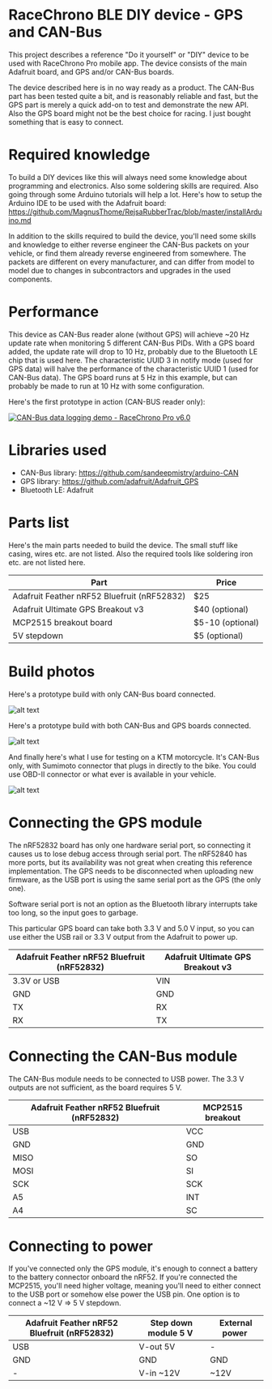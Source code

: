 # RaceChrono BLE DIY device - GPS and CAN-Bus

This project describes a reference "Do it yourself" or "DIY" device to be used with RaceChrono Pro mobile app. The device consists of the main Adafruit board, and GPS and/or CAN-Bus boards.

The device described here is in no way ready as a product. The CAN-Bus part has been tested quite a bit, and is reasonably reliable and fast, but the GPS part is merely a quick add-on to test and demonstrate the new API. Also the GPS board might not be the best choice for racing. I just bought something that is easy to connect.

# Required knowledge

To build a DIY devices like this will always need some knowledge about programming and electronics. Also some soldering skills are required. Also going through some Arduino tutorials will help a lot. Here's how to setup the Arduino IDE to be used with the Adafruit board: https://github.com/MagnusThome/RejsaRubberTrac/blob/master/installArduino.md

In addition to the skills required to build the device, you'll need some skills and knowledge to either reverse engineer the CAN-Bus packets on your vehicle, or find them already reverse engineered from somewhere. The packets are different on every manufacturer, and can differ from model to model due to changes in subcontractors and upgrades in the used components.

# Performance

This device as CAN-Bus reader alone (without GPS) will achieve ~20 Hz update rate when monitoring 5 different CAN-Bus PIDs. With a GPS board added, the update rate will drop to 10 Hz, probably due to the Bluetooth LE chip that is used here. The characteristic UUID 3 in notify mode (used for GPS data) will halve the performance of the characteristic UUID 1 (used for CAN-Bus data). The GPS board runs at 5 Hz in this example, but can probably be made to run at 10 Hz with some configuration.

Here's the first prototype in action (CAN-BUS reader only):

[![CAN-Bus data logging demo - RaceChrono Pro v6.0](http://img.youtube.com/vi/EplCcIsqzvg/0.jpg)](http://www.youtube.com/watch?v=EplCcIsqzvg "CAN-Bus data logging demo - RaceChrono Pro v6.0")

# Libraries used
* CAN-Bus library: https://github.com/sandeepmistry/arduino-CAN
* GPS library: https://github.com/adafruit/Adafruit_GPS
* Bluetooth LE: Adafruit

# Parts list

Here's the main parts needed to build the device. The small stuff like casing, wires etc. are not listed. Also the required tools like soldering iron etc. are not listed here.

Part | Price
----- | --------
Adafruit Feather nRF52 Bluefruit (nRF52832) | $25
Adafruit Ultimate GPS Breakout v3 | $40 (optional)
MCP2515 breakout board | $5-10 (optional)
5V stepdown | $5 (optional)

# Build photos

Here's a prototype build with only CAN-Bus board connected.

![alt text](../../../blob/master/photos/proto-can-bus.jpg?raw=true)

Here's a prototype build with both CAN-Bus and GPS boards connected.

![alt text](../../../blob/master/photos/proto-can-bus-gps.jpg?raw=true)

And finally here's what I use for testing on a KTM motorcycle. It's CAN-Bus only, with Sumimoto connector that plugs in directly to the bike. You could use OBD-II connector or what ever is available in your vehicle.

![alt text](../../../blob/master/photos/built-can-bus.jpg?raw=true)

# Connecting the GPS module

The nRF52832 board has only one hardware serial port, so connecting it causes us to lose debug access through serial port. The nRF52840 has more ports, but its availability was not great when creating this reference implementation. The GPS needs to be disconnected when uploading new firmware, as the USB port is using the same serial port as the GPS (the only one).

Software serial port is not an option as the Bluetooth library interrupts take too long, so the input goes to garbage. 

This particular GPS board can take both 3.3 V and 5.0 V input, so you can use either the USB rail or 3.3 V output from the Adafruit to power up.

| Adafruit Feather nRF52 Bluefruit (nRF52832) | Adafruit Ultimate GPS Breakout v3
| --------------------------------------------------- | ---------------------------------------
| 3.3V or USB | VIN
| GND | GND
| TX | RX
| RX | TX

# Connecting the CAN-Bus module

The CAN-Bus module needs to be connected to USB power. The 3.3 V outputs are not sufficient, as the board requires 5 V.

| Adafruit Feather nRF52 Bluefruit (nRF52832) | MCP2515 breakout
| --------------------------------------------------- | -----------------------
| USB | VCC
| GND | GND
| MISO | SO
| MOSI | SI
| SCK | SCK
| A5 | INT
| A4 | SC

# Connecting to power

If you've connected only the GPS module, it's enough to connect a battery to the battery connector onboard the nRF52. If you're connected the MCP2515, you'll need higher voltage, meaning you'll need to either connect to the USB port or somehow else power the USB pin. One option is to connect a ~12 V => 5 V stepdown.

| Adafruit Feather nRF52 Bluefruit (nRF52832) | Step down module 5 V | External power
| --------------------------------------------------- | --------------------- | --------------------
| USB | V-out 5V | -
| GND | GND   | GND
| -   | V-in ~12V  | ~12V

